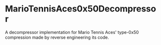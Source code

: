 # MarioTennisAces0x50Decompressor
A decompressor implementation for Mario Tennis Aces' type-0x50 compression made by reverse engineering its code.
